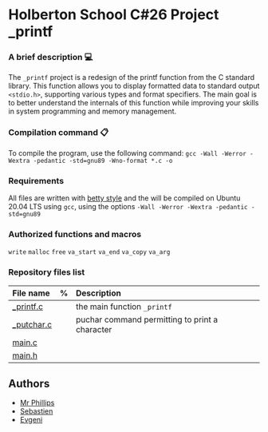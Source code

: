 
# **Holberton School C#26 Project _printf**

### A brief description 💻

The `_printf` project is a redesign of the printf function from the C standard library. This function allows you to display formatted data to standard output `<stdio.h>`, supporting various types and format specifiers. The main goal is to better understand the internals of this function while improving your skills in system programming and memory management.
  
### Compilation command 📋

To compile the program, use the following command:
`gcc -Wall -Werror -Wextra -pedantic -std=gnu89 -Wno-format *.c -o`

### Requirements

All files are written with [betty style](https://www.holbertonschool.fr/post/quest-ce-que-la-regle-betty-dans-le-langage-de-programmation-c) and the will be compiled on Ubuntu 20.04 LTS using `gcc`, using the options `-Wall -Werror -Wextra -pedantic -std=gnu89`

### Authorized functions and macros

`write` `malloc` `free` `va_start` `va_end` `va_copy` `va_arg`

### Repository files list

| File name | %   | Description                |
| :-------- | :------- | :------------------------- |
| [_printf.c](https://github.com/SebSa12000/holbertonschool-printf/blob/main/_printf.c) |  |  the main function `_printf`|
| [_putchar.c](https://github.com/SebSa12000/holbertonschool-printf/blob/main/_putchar.c) |      | puchar command permitting to print a character              |
| [main.c](https://github.com/SebSa12000/holbertonschool-printf/blob/main/main.c)| |                                |
| [main.h](https://github.com/SebSa12000/holbertonschool-printf/blob/main/main.h)          |     |                          |

## Authors

- [Mr Phillips](https://github.com/ddoudou7)
- [Sebastien](https://github.com/SebSa12000)
- [Evgeni](https://github.com/Genia888)

